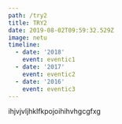 ```yaml
---
path: /try2
title: TRY2
date: 2019-08-02T09:59:32.529Z
image: netu
timeline:
  - date: '2018'
    event: eventic1
  - date: '2017'
    event: eventic2
  - date: '2016'
    event: eventic3
---
```

ihjvjvljhklfkpojoihihvhgcgfxg
